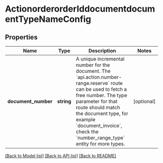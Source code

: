 # ActionorderorderIddocumentdocumentTypeNameConfig

## Properties
Name | Type | Description | Notes
------------ | ------------- | ------------- | -------------
**document_number** | **string** | A unique incremental number for the document. The &#x60;api.action.number-range.reserve&#x60; route can be used to fetch a free number. The type parameter for that route should match the document type, for example &#x60;document_invoice&#x60;, check the &#x60;number_range_type&#x60; entity for more types. | [optional] 

[[Back to Model list]](../../README.md#documentation-for-models) [[Back to API list]](../../README.md#documentation-for-api-endpoints) [[Back to README]](../../README.md)

